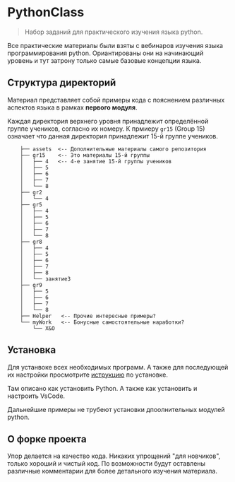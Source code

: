 # PythonClass

> Набор заданий для практического изучения языка python.

Все практические материалы были взяты с вебинаров изучения языка
программирования python.
Ориантированы они на начинающий уровень и тут затрону только самые
базовые концепции языка.


## Структура директорий

Материал представляет собой примеры кода с пояснением различных
аспектов языка в рамках **первого модуля**.

Каждая директория верхнего уровня принадлежит определённой группе
учеников, согласно их номеру.
К прмиеру `gr15` (Group 15) означает что данная директория принадлежит
15-й группе учеников.

```
    ├── assets  <-- Дополнительные материалы самого репозитория
    ├── gr15    <-- Это материалы 15-й группы
    │   ├── 4   <-- 4-е занятие 15-й группы учеников
    │   ├── 5
    │   ├── 6
    │   ├── 7
    │   └── 8
    ├── gr2
    │   └── 4
    ├── gr5
    │   ├── 4
    │   ├── 5
    │   ├── 6
    │   ├── 7
    │   └── 8
    ├── gr8
    │   ├── 4
    │   ├── 5
    │   ├── 6
    │   ├── 7
    │   ├── 8
    │   └── занятие3
    ├── gr9
    │   ├── 5
    │   ├── 6
    │   ├── 7
    │   └── 8
    ├── Helper   <-- Прочие интересные примеры?
    └── myWork   <-- Бонусные самостоятельные наработки?
        └── X&O
```


## Установка

Для устанвоке всех необходимых программ.
А также для последующей их настройки просмотрите
[иструкцию](install.docx) по установке.

Там описано как установить Python.
А также как установить и настроить VsCode.

Дальнейшие примеры не трубеют установки дпоолнительных модулей python.


## О форке проекта

Упор делается на качество кода.
Никаких упрощений "для новчиков", только хороший и чистый код.
По возможности будут оставлены различные комментарии для более
детального изучения материала.
